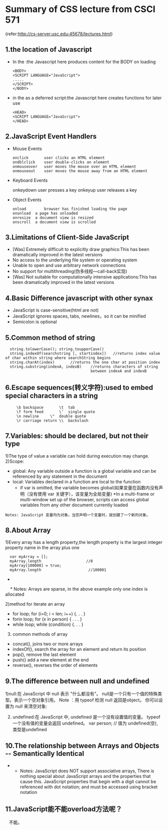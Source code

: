 # Summary of CSS lecture from CSCI 571 
(refer:http://cs-server.usc.edu:45678/lectures.html)

## 1.the location of Javascript
  * In the <body>:the Javascript here produces content for the BODY on loading

        <BODY>
        <SCRIPT LANGUAGE="JavaScript">
        .....
        </SCRIPT>
        </BODY>

  * in the <head> as a deferred script:the Javascript here creates functions for later use

        <HEAD>
        <SCRIPT LANGUAGE="JavaScript">
        </HEAD>

## 2.JavaScript  Event Handlers
* Mouse Events

      onclick		user clicks an HTML element
      ondblclick	user double-clicks an element
      onmouseover	user moves the mouse over an HTML element
      onmouseout	user moves the mouse away from an HTML element
* Keyboard Events

    onkeydown	user presses a key
    onkeyup		user releases a key
* Object Events

      onload		browser has finished loading the page
      onunload	a page has unloaded
      onresize	a document view is resized
      onscroll	a document view is scrolled


## 3.Limitations of Client-Side JavaScript

* [Was] Extremely difficult to explicitly draw graphics:This has been dramatically improved in the latest versions
* No access to the underlying file system or operating system
* Unable to open and use arbitrary network connections
* No support for multithreading(伪多线程—call-back实现)
* [Was] Not suitable for computationally intensive applications:This has been dramatically improved in the latest versions

## 4.Basic Difference javascript with other synax
* JavaScript is case-sensitive(html are not)
* JavaScript ignores spaces, tabs, newlines，so it can be minified
* Semicolon is optional
## 5.Common method of string

      string.tolowerCase(); string.toupperCase()
      string.indexOf(searchstring [, startindex])   //returns index value of char within string where searchString begins
      string.charAt(index)       //returns the one char at position index
      string.substring(indexA, indexB)    //returns characters of string
                                          between indexA and indexB
      
 ## 6.Escape sequences(转义字符):used to embed special characters in a string
         \b	backspace		\t	tab
         \f	form feed		\’	single quote
         \n	newline		\"	double quote
         \r	carriage return	\\	backslash

## 7.Variables: should be declared, but not their type
 1)The type of value a variable can hold during execution may change.
 2)Scope:
   * global: Any variable outside a function is a global variable and can be referenced by any statement in the document
   * local: Variables declared in a function are local to the function
     * if var is omitted, the variable becomes global(如果变量在函数内没有声明（没有使用 var 关键字），该变量为全局变量)
     *In a multi-frame or multi-window set up of the browser, scripts can access global variables from any other document currently loaded

	Notes: JavaScript 变量均为对象。当您声明一个变量时，就创建了一个新的对象。

## 8.About Array
1)Every array has a length property,the length property is the largest integer property name in the array plus one

      var myArray = [];
      myArray.length                    //0
      myArray[100000] = true;
      myArray.length                     //100001
   *
     * Notes: Arrays are sparse, in the above example only one index is allocated


2)method for iterate an array

* for loop; for (i=0; i < len; i++) {. . . }
* forin loop; for (x in person) { . . . }
* while loop; while (condition) {. . . }

3) common methods of array
* concat(), joins two or more arrays
* indexOf(), search the array for an element and return its position
* pop(), remove the last element
* push() add a new element at the end
* reverse(), reverses the order of elements

## 9.The difference between null and undefined
1)null:在 JavaScript 中 null 表示 "什么都没有"。
  null是一个只有一个值的特殊类型。表示一个空对象引用。
  Note	：用 typeof 检测 null 返回是object。
  你可以设置为 null 来清空对象:

2) undefined:在 JavaScript 中, undefined 是一个没有设置值的变量。
  typeof 一个没有值的变量会返回 undefined。
   var person;      // 值为 undefined(空), 类型是undefined


## 10.The relationship between Arrays and Objects -- Semantically Identical
   * 
     * Notes: JavaScript does NOT support associative arrays,
There is nothing special about JavaScript arrays and the properties that cause this. JavaScript properties that begin with a digit cannot be referenced with dot notation; and must be accessed using bracket notation

## 11.JavaScript能不能overload方法呢？
    不能。
